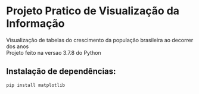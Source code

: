 # Projeto Pratico de Visualização da Informação
 
 
Visualização de tabelas do crescimento da população brasileira ao decorrer dos anos   
Projeto feito na versao 3.7.8 do Python
 

## Instalação de dependências:
 
```sh
pip install matplotlib 
```
 
